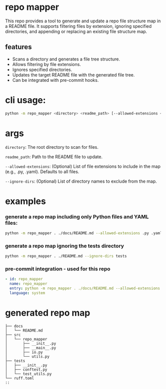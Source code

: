 # repo mapper
This repo provides a tool to generate and update a repo file structure map in a README file. It supports filtering files by extension, ignoring specified directories, and appending or replacing an existing file structure map.

## features

- Scans a directory and generates a file tree structure.
- Allows filtering by file extensions.
- Ignores specified directories.
- Updates the target README file with the generated file tree.
- Can be integrated with pre-commit hooks.

# cli usage:
```bash
python -m repo_mapper <directory> <readme_path> [--allowed-extensions <ext1> <ext2> ...] [--ignore-dirs <dir1> <dir2> ...]
```

# args
`directory`: The root directory to scan for files.

`readme_path`: Path to the README file to update.

`--allowed-extensions`: (Optional) List of file extensions to include in the map (e.g., .py, .yaml). Defaults to all files.

`--ignore-dirs`: (Optional) List of directory names to exclude from the map.


# examples
### generate a repo map including only Python files and YAML files:

```bash
python -m repo_mapper . ./docs/README.md --allowed-extensions .py .yaml
```

### generate a repo map ignoring the tests directory
```bash
python -m repo_mapper . ./README.md --ignore-dirs tests
```

### pre-commit integration - used for this repo
```yaml
- id: repo_mapper
  name: repo_mapper
  entry: python -m repo_mapper . ./docs/README.md --allowed-extensions .py .yaml .toml .md --ignore-dirs mock_data
  language: system
```

# generated repo map
```
├── docs
│   └── README.md
├── src
│   └── repo_mapper
│       ├── __init__.py
│       ├── __main__.py
│       ├── io.py
│       └── utils.py
├── tests
│   ├── __init__.py
│   ├── conftest.py
│   └── test_utils.py
└── ruff.toml
::
```
